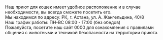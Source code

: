 Наш приют для кошек имеет удобное расположение и в случае необходимости, вы всегда сможете посетить его.  
Мы находимся по адресу: РК, г. Астана, ул. А. Жангельдина, 40/8  
Наш график работы: ПН-ВС 08:00 - 17:00 (без обедов)  
Пожалуйста, посетите наш сайт 0000 для ознакомления с правилами общения с животными и техникой безопасности на территории приюта.




